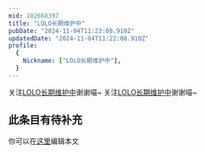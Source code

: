 ```yaml
---
mid: 102668397
title: "LOLO长期维护中"
pubDate: "2024-11-04T11:22:08.910Z"
updatedDate: "2024-11-04T11:22:08.910Z"
profile:
  {
    Nickname: ["LOLO长期维护中"],
  }
---
```


关注[LOLO长期维护中](https://space.bilibili.com/102668397)谢谢喵~ 关注[LOLO长期维护中](https://space.bilibili.com/102668397)谢谢喵~

## 此条目有待补充
你可以在[这里](https://github.com/Yuhanawa/VTuber.ICU-Content/edit/master/v/LOLO长期维护中/index.md)编辑本文
